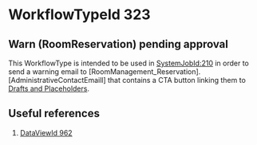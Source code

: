 # WorkflowTypeId 323
## Warn (RoomReservation) pending approval
This WorkflowType is intended to be used in [SystemJobId:210](https://rock.vrl.church/admin/system/jobs/210) in order to send a warning email to [RoomManagement_Reservation].[AdministrativeContactEmaill] that contains a CTA button linking them to [Drafts and Placeholders](https://rock.vrl.church/page/7109).

## Useful references
1. [DataViewId 962](../../DataViews/DataViewId_962/README.md)